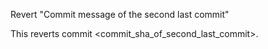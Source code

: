 Revert "Commit message of the second last commit"

This reverts commit <commit_sha_of_second_last_commit>.